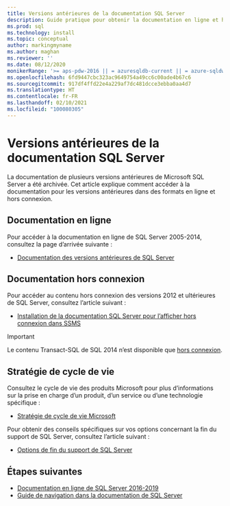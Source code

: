 ```yaml
---
title: Versions antérieures de la documentation SQL Server
description: Guide pratique pour obtenir la documentation en ligne et hors connexion des versions précédentes de SQL Server, notamment 2005, 2008, 2012 et 2014.
ms.prod: sql
ms.technology: install
ms.topic: conceptual
author: markingmyname
ms.author: maghan
ms.reviewer: ''
ms.date: 08/12/2020
monikerRange: '>= aps-pdw-2016 || = azuresqldb-current || = azure-sqldw-latest || >= sql-server-2016 || >= sql-server-linux-2017'
ms.openlocfilehash: 6fd9447cbc323ac9649754a49cc6c00ade4b67c6
ms.sourcegitcommit: 917df4ffd22e4a229af7dc481dcce3ebba0aa4d7
ms.translationtype: HT
ms.contentlocale: fr-FR
ms.lasthandoff: 02/10/2021
ms.locfileid: "100080305"
---
```

# <a name="previous-versions-of-sql-server-documentation"></a>Versions antérieures de la documentation SQL Server

La documentation de plusieurs versions antérieures de Microsoft SQL Server a été archivée. Cet article explique comment accéder à la documentation pour les versions antérieures dans des formats en ligne et hors connexion.

## <a name="online-documentation"></a>Documentation en ligne

Pour accéder à la documentation en ligne de SQL Server 2005-2014, consultez la page d’arrivée suivante :

- [Documentation des versions antérieures de SQL Server](/previous-versions/sql/)

## <a name="offline-documentation"></a>Documentation hors connexion

Pour accéder au contenu hors connexion des versions 2012 et ultérieures de SQL Server, consultez l’article suivant :

- [Installation de la documentation SQL Server pour l’afficher hors connexion dans SSMS](sql-server-offline-documentation.md)

> [!IMPORTANT]
> Le contenu Transact-SQL de SQL 2014 n’est disponible que [hors connexion](../sql-server/sql-server-offline-documentation.md#sql-server-2014-offline-content).

## <a name="lifecycle-policy"></a>Stratégie de cycle de vie

Consultez le cycle de vie des produits Microsoft pour plus d’informations sur la prise en charge d’un produit, d’un service ou d’une technologie spécifique :

- [Stratégie de cycle de vie Microsoft](https://support.microsoft.com/lifecycle/selectindex)

Pour obtenir des conseils spécifiques sur vos options concernant la fin du support de SQL Server, consultez l’article suivant :

- [Options de fin du support de SQL Server](../sql-server/end-of-support/sql-server-end-of-life-overview.md)

## <a name="next-steps"></a>Étapes suivantes

- [Documentation en ligne de SQL Server 2016-2019](../sql-server/index.yml)
- [Guide de navigation dans la documentation de SQL Server](../sql-server/sql-docs-navigation-guide.md)